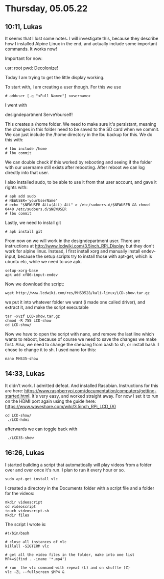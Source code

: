 # Thursday, 05.05.22

## 10:11, Lukas

It seems that I lost some notes. I will investigate this, because they describe how I installed Alpine Linux in the end, and actually include some important commands. It works now!

Important for now:

usr: root
pwd: Decolonize!

Today I am trying to get the little display working.

To start with, I am creating a user though. For this we use

```
# adduser [-g "<Full Name>"] <username>
```

I went with

designdepartment
ServeYourself!

This creates a /home folder. We need to make sure it's persistant, meaning the changes in this folder need to be saved to the SD card when we commit. We can just include the /home directory in the lbu backup for this. We do this with:

```
# lbu include /home
# lbu commit
```

We can double check if this worked by rebooting and seeing if the folder with our username still exists after rebooting. After reboot we can log directly into that user.

I also installed sudo, to be able to use it from that user account, and gave it rights with:

```
# apk add sudo
# NEWUSER='yourUserName'
# echo "$NEWUSER ALL=(ALL) ALL" > /etc/sudoers.d/$NEWUSER && chmod 0440 /etc/sudoers.d/$NEWUSER
# lbu commit
```

Lastly, we need to install git

```
# apk install git
```

From now on we will work in the designdepartment user. There are instructions at http://www.lcdwiki.com/3.5inch_RPi_Display but they don't work for alpine linux. Instead, I first install xorg and manually install endev-input, because the setup scripts try to install those with apt-get, which is ubuntu etc, while we need to use apk.

```
setup-xorg-base
apk add xf86-input-endev
```

Now we download the script:

```
wget http://www.lcdwiki.com/res/MHS3528/kali-linux/LCD-show.tar.gz
```

we put it into whatever folder we want (i made one called driver), and extract it, and make the script executable

```
tar -xvzf LCD-show.tar.gz
chmod -R 755 LCD-show
cd LCD-show/
```

Now we have to open the script with nano, and remove the last line which wants to reboot, because of course we need to save the changes we make first. Also, we need to change the shebang from bash to sh, or install bash. I chose to change it to sh. I used nano for this:

```
nano MHS35-show
```

## 14:33, Lukas

It didn't work. I admitted defeat. And installed Raspbian. Instructions for this are here: https://www.raspberrypi.com/documentation/computers/getting-started.html. It's very easy, and worked straight away. For now I set it to run on the HDMI port again using the guide here: https://www.waveshare.com/wiki/3.5inch_RPi_LCD_(A)

```
cd LCD-show/
 ./LCD-hdmi
```

afterwards we can toggle back with

```
 ./LCD35-show
```

## 16:26, Lukas

I started building a script that automatically will play videos from a folder over and over once it's run. I plan to run it every hour or so.

```
sudo apt-get install vlc
```

I created a directory in the Documents folder with a script file and a folder for the videos:

```
mkdir videoscript
cd videoscript
touch videoscript.sh
mkdir files
```

The script I wrote is:

```
#!/bin/bash
 
# close all instances of vlc
killall -SIGTERM vlc
 
# get all the video files in the folder, make into one list
MP4=$(find . -iname '*.mp4')
 
# run  the vlc command with repeat (L) and on shuffle (Z)
vlc -ZL --fullscreen $MP4 & 
```







